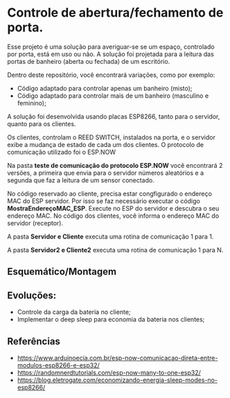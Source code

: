 # Controle de abertura/fechamento de porta.

Esse projeto é uma solução para averiguar-se se um espaço, controlado por porta, está em uso ou não. A solução foi projetada para a leitura das portas de banheiro (aberta ou fechada) de um escritório. 

Dentro deste repositório, você encontrará variações, como por exemplo:
- Código adaptado para controlar apenas um banheiro (misto);
- Código adaptado para controlar mais de um banheiro (masculino e feminino);

A solução foi desenvolvida usando placas ESP8266, tanto para o servidor, quanto para os clientes.

Os clientes, controlam o REED SWITCH, instalados na porta, e o servidor exibe a mudança de estado de cada um dos clientes. O protocolo de comunicação utilizado foi o ESP.NOW


Na pasta **teste de comunicação do protocolo ESP.NOW** você encontrará 2 versões, a primeira que envia para o servidor números aleatórios e a segunda que faz a leitura de um sensor conectado.

No código reservado ao cliente, precisa estar congfigurado o endereço MAC do ESP servidor. Por isso se faz necessário executar o código **MostraEndereçoMAC_ESP**. Execute no ESP do servidor e descubra o seu endereço MAC. No código dos clientes, você informa o endereço MAC do servidor (receptor).  

A pasta **Servidor e Cliente** executa uma rotina de comunicação 1 para 1.  

A pasta **Servidor2 e Cliente2** executa uma rotina de comunicação 1 para N.  

## Esquemático/Montagem


## Evoluções:
- Controle da carga da bateria no cliente;
- Implementar o deep sleep para economia da bateria nos clientes;


## Referências
- <https://www.arduinoecia.com.br/esp-now-comunicacao-direta-entre-modulos-esp8266-e-esp32/>
- <https://randomnerdtutorials.com/esp-now-many-to-one-esp32/>
- <https://blog.eletrogate.com/economizando-energia-sleep-modes-no-esp8266/>





